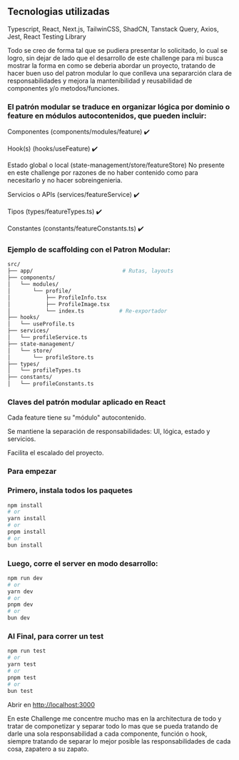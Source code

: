 ## Tecnologias utilizadas
Typescript, React, Next.js, TailwinCSS, ShadCN, Tanstack Query, Axios, Jest, React Testing Library

Todo se creo de forma tal que se pudiera presentar lo solicitado, lo cual se logro, sin dejar de lado que el desarrollo de este challenge para mi busca mostrar la forma en como se deberia abordar un proyecto, tratando de hacer buen uso del patron modular lo que conlleva una separarción clara de responsabilidades y mejora la mantenibilidad y reusabilidad de componentes y/o metodos/funciones.

### El patrón modular se traduce en organizar lógica por dominio o feature en módulos autocontenidos, que pueden incluir:

   Componentes (components/modules/feature) ✔️
   
   Hook(s) (hooks/useFeature) ✔️
   
   Estado global o local (state-management/store/featureStore) No presente en este challenge por razones de no haber contenido como para necesitarlo y no hacer sobreingenieria.
   
   Servicios o APIs (services/featureService) ✔️
   
   Tipos (types/featureTypes.ts) ✔️
   
   Constantes (constants/featureConstants.ts) ✔️

### Ejemplo de scaffolding con el Patron Modular:

```bash
src/
├── app/                            # Rutas, layouts
├── components/
│   └── modules/
│       └── profile/
│           ├── ProfileInfo.tsx
│           ├── ProfileImage.tsx
│           └── index.ts           # Re-exportador
├── hooks/
│   └── useProfile.ts
├── services/
│   └── profileService.ts
├── state-management/
│   └── store/
│       └── profileStore.ts
├── types/
│   └── profileTypes.ts
├── constants/
│   └── profileConstants.ts
```

### Claves del patrón modular aplicado en React

Cada feature tiene su "módulo" autocontenido.

Se mantiene la separación de responsabilidades: UI, lógica, estado y servicios.

Facilita el escalado del proyecto.

    
### Para empezar

### Primero, instala todos los paquetes
```bash
npm install
# or
yarn install
# or
pnpm install
# or
bun install
```

### Luego, corre el server en modo desarrollo:
```bash
npm run dev
# or
yarn dev
# or
pnpm dev
# or
bun dev
```

### Al Final, para correr un test

```bash
npm run test
# or
yarn test
# or
pnpm test
# or
bun test
```

Abrir en [http://localhost:3000](http://localhost:3000)

En este Challenge me concentre mucho mas en la architectura de todo y tratar de componetizar y separar todo lo mas que se pueda tratando de darle una 
sola responsabilidad a cada componente, función o hook, siempre tratando de separar lo mejor posible las responsabilidades de cada cosa, zapatero a su zapato.
